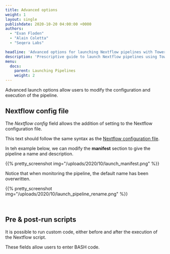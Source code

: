 ```yaml
---
title: Advanced options
weight: 1
layout: single
publishdate: 2020-10-20 04:00:00 +0000
authors:
  - "Evan Floden"
  - "Alain Coletta"
  - "Seqera Labs"

headline: 'Advanced options for launching Nextflow pipelines with Tower.nf'
description: 'Prescriptive guide to launch Nextflow pipelines using Tower.nf'
menu:
  docs:
    parent: Launching Pipelines
    weight: 2
---
```

Advanced launch options allow users to modify the configuration and execution of the pipeline.


## Nextflow config file
The *Nextflow config* field allows the addition of setting to the Nextflow configuration file.

This text should follow the same syntax as the [Nextflow configuration file](https://www.nextflow.io/docs/latest/config.html?highlight=profiles#config-syntax).

In teh example below, we can modify the **manifest** section to give the pipeline a name and description.

{{% pretty_screenshot img="/uploads/2020/10/launch_manifest.png" %}}

Notice that when monitoring the pipeline, the default name has been overwritten.

{{% pretty_screenshot img="/uploads/2020/10/launch_pipeline_rename.png" %}}

<br>

## Pre & post-run scripts

It is possible to run custom code, either before and after the execution of the Nextflow script.

These fields allow users to enter BASH code.
